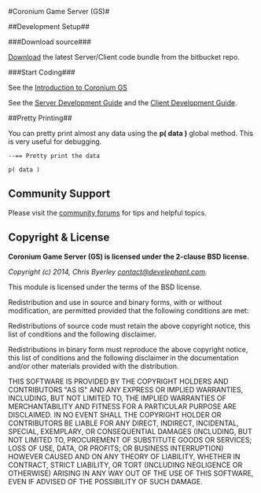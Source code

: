 
#Coronium Game Server (GS)#

##Development Setup##

###Download source###

[Download](https://bitbucket.org/develephant/coronium-gs-a2/get/default.zip) the latest Server/Client code bundle from the bitbucket repo.

###Start Coding###

See the [Introduction to Coronium GS](http://www.develephant.net/introduction-to-coronium-gs-alpha-2/)

See the [Server Development Guide](http://coronium.gs/server/topics/development.md.html) and the [Client Development Guide](http://coronium.gs/client/topics/development.md.html).

##Pretty Printing##

You can pretty print almost any data using the __p( data )__ global method.  This is very useful for debugging.

    --== Pretty print the data

    p( data )

## Community Support ##

Please visit the [community forums](http://forums.coronium.io/categories/coronium-gs) for tips and helpful topics.

## Copyright & License ##

__Coronium Game Server (GS) is licensed under the 2-clause BSD license.__

*Copyright (c) 2014, Chris Byerley contact@develephant.com.*

This module is licensed under the terms of the BSD license.

Redistribution and use in source and binary forms, with or without modification, are permitted provided that the following conditions are met:

Redistributions of source code must retain the above copyright notice, this list of conditions and the following disclaimer.

Redistributions in binary form must reproduce the above copyright notice, this list of conditions and the following disclaimer in the documentation and/or other materials provided with the distribution.

THIS SOFTWARE IS PROVIDED BY THE COPYRIGHT HOLDERS AND CONTRIBUTORS "AS IS" AND ANY EXPRESS OR IMPLIED WARRANTIES, INCLUDING, BUT NOT LIMITED TO, THE IMPLIED WARRANTIES OF MERCHANTABILITY AND FITNESS FOR A PARTICULAR PURPOSE ARE DISCLAIMED. IN NO EVENT SHALL THE COPYRIGHT HOLDER OR CONTRIBUTORS BE LIABLE FOR ANY DIRECT, INDIRECT, INCIDENTAL, SPECIAL, EXEMPLARY, OR CONSEQUENTIAL DAMAGES (INCLUDING, BUT NOT LIMITED TO, PROCUREMENT OF SUBSTITUTE GOODS OR SERVICES; LOSS OF USE, DATA, OR PROFITS; OR BUSINESS INTERRUPTION) HOWEVER CAUSED AND ON ANY THEORY OF LIABILITY, WHETHER IN CONTRACT, STRICT LIABILITY, OR TORT (INCLUDING NEGLIGENCE OR OTHERWISE) ARISING IN ANY WAY OUT OF THE USE OF THIS SOFTWARE, EVEN IF ADVISED OF THE POSSIBILITY OF SUCH DAMAGE.
